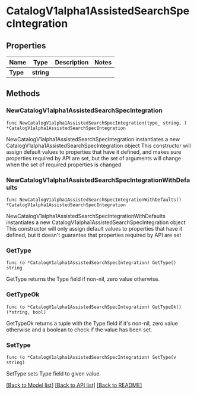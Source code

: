 # CatalogV1alpha1AssistedSearchSpecIntegration

## Properties

Name | Type | Description | Notes
------------ | ------------- | ------------- | -------------
**Type** | **string** |  | 

## Methods

### NewCatalogV1alpha1AssistedSearchSpecIntegration

`func NewCatalogV1alpha1AssistedSearchSpecIntegration(type_ string, ) *CatalogV1alpha1AssistedSearchSpecIntegration`

NewCatalogV1alpha1AssistedSearchSpecIntegration instantiates a new CatalogV1alpha1AssistedSearchSpecIntegration object
This constructor will assign default values to properties that have it defined,
and makes sure properties required by API are set, but the set of arguments
will change when the set of required properties is changed

### NewCatalogV1alpha1AssistedSearchSpecIntegrationWithDefaults

`func NewCatalogV1alpha1AssistedSearchSpecIntegrationWithDefaults() *CatalogV1alpha1AssistedSearchSpecIntegration`

NewCatalogV1alpha1AssistedSearchSpecIntegrationWithDefaults instantiates a new CatalogV1alpha1AssistedSearchSpecIntegration object
This constructor will only assign default values to properties that have it defined,
but it doesn't guarantee that properties required by API are set

### GetType

`func (o *CatalogV1alpha1AssistedSearchSpecIntegration) GetType() string`

GetType returns the Type field if non-nil, zero value otherwise.

### GetTypeOk

`func (o *CatalogV1alpha1AssistedSearchSpecIntegration) GetTypeOk() (*string, bool)`

GetTypeOk returns a tuple with the Type field if it's non-nil, zero value otherwise
and a boolean to check if the value has been set.

### SetType

`func (o *CatalogV1alpha1AssistedSearchSpecIntegration) SetType(v string)`

SetType sets Type field to given value.



[[Back to Model list]](../README.md#documentation-for-models) [[Back to API list]](../README.md#documentation-for-api-endpoints) [[Back to README]](../README.md)



